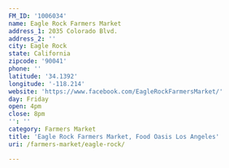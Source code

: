 ```yaml
---
FM_ID: '1006034'
name: Eagle Rock Farmers Market
address_1: 2035 Colorado Blvd.
address_2: ''
city: Eagle Rock
state: California
zipcode: '90041'
phone: ''
latitude: '34.1392'
longitude: '-118.214'
website: 'https://www.facebook.com/EagleRockFarmersMarket/'
day: Friday
open: 4pm
close: 8pm
'': ''
category: Farmers Market
title: 'Eagle Rock Farmers Market, Food Oasis Los Angeles'
uri: /farmers-market/eagle-rock/

---
```

